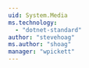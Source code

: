 ```yaml
---
uid: System.Media
ms.technology: 
  - "dotnet-standard"
author: "stevehoag"
ms.author: "shoag"
manager: "wpickett"
---
```

